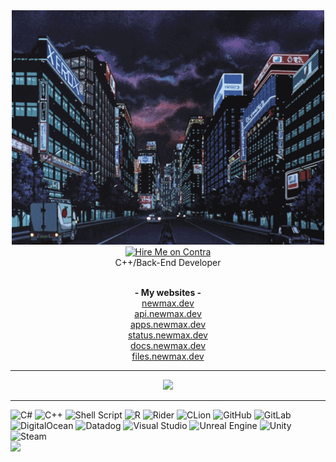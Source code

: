 <div align="center">
  <img alt="" src="https://raw.githubusercontent.com/NewMaxT/NewMaxT/main/gif.gif">
  <br>
  <a href="https://contra.com/maxence_goutteratel"><img alt="Hire Me on Contra" src="https://contra.com/static/embed/media/hiremeoncontra-light.png" srcset="https://contra.com/static/embed/media/hiremeoncontra-light.png 1x, https://contra.com/static/embed/media/hiremeoncontra-light@2x.png 2x" style="border-width: 0px;"></a>
  <br>
  C++/Back-End Developer
  <br><br>
  
  **- My websites -**
  <br>[newmax.dev](https://newmax.dev)
  <br>[api.newmax.dev](https://api.newmax.dev)
  <br>[apps.newmax.dev](https://apps.newmax.dev) 
  <br>[status.newmax.dev](https://status.newmax.dev)
  <br>[docs.newmax.dev](https://docs.newmax.dev)
  <br>[files.newmax.dev](https://files.newmax.dev) 
  
  <hr>
  <p>
  <a href="https://data-card-for-spotify.herokuapp.com/card?user_id=31uxtrmakok5kq4dqtf7dqtkvkpe" target="_blank" rel="noopener noreferrer">
  <img src="https://data-card-for-spotify.herokuapp.com/api/card?user_id=31uxtrmakok5kq4dqtf7dqtkvkpe"><br></a>
  </p>
  <hr>
</div>




![C#](https://img.shields.io/badge/c%23-%23239120.svg?style=for-the-badge&logo=csharp&logoColor=white) ![C++](https://img.shields.io/badge/c++-%2300599C.svg?style=for-the-badge&logo=c%2B%2B&logoColor=white) ![Shell Script](https://img.shields.io/badge/shell_script-%23121011.svg?style=for-the-badge&logo=gnu-bash&logoColor=white) ![R](https://img.shields.io/badge/r-%23276DC3.svg?style=for-the-badge&logo=r&logoColor=white)
![Rider](https://img.shields.io/badge/Rider-000000.svg?style=for-the-badge&logo=Rider&logoColor=white&color=black&labelColor=crimson) ![CLion](https://img.shields.io/badge/CLion-black?style=for-the-badge&logo=clion&logoColor=white) ![GitHub](https://img.shields.io/badge/github-%23121011.svg?style=for-the-badge&logo=github&logoColor=white) ![GitLab](https://img.shields.io/badge/gitlab-%23181717.svg?style=for-the-badge&logo=gitlab&logoColor=white) ![DigitalOcean](https://img.shields.io/badge/DigitalOcean-%230167ff.svg?style=for-the-badge&logo=digitalOcean&logoColor=white) ![Datadog](https://img.shields.io/badge/datadog-%23632CA6.svg?style=for-the-badge&logo=datadog&logoColor=white) ![Visual Studio](https://img.shields.io/badge/Visual%20Studio-5C2D91.svg?style=for-the-badge&logo=visual-studio&logoColor=white)
![Unreal Engine](https://img.shields.io/badge/unrealengine-%23313131.svg?style=for-the-badge&logo=unrealengine&logoColor=white) ![Unity](https://img.shields.io/badge/unity-%23000000.svg?style=for-the-badge&logo=unity&logoColor=white) ![Steam](https://img.shields.io/badge/steam-%23000000.svg?style=for-the-badge&logo=steam&logoColor=white)
<br>
![](https://komarev.com/ghpvc/?username=NewMaxT&style=flat-square)
